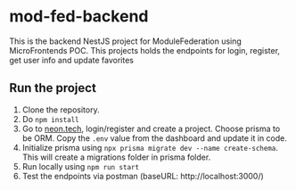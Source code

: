 # mod-fed-backend
This is the backend NestJS project for ModuleFederation using MicroFrontends POC. This projects holds the endpoints for login, register, get user info and update favorites

## Run the project
1. Clone the repository.
2. Do `npm install`
3. Go to [neon.tech](https://neon.tech), login/register and create a project. Choose prisma to be ORM. Copy the `.env` value from the dashboard and update it in code.
4. Initialize prisma using `npx prisma migrate dev --name create-schema`. This will create a migrations folder in prisma folder.
5. Run locally using `npm run start`
6. Test the endpoints via postman (baseURL: http://localhost:3000/)
